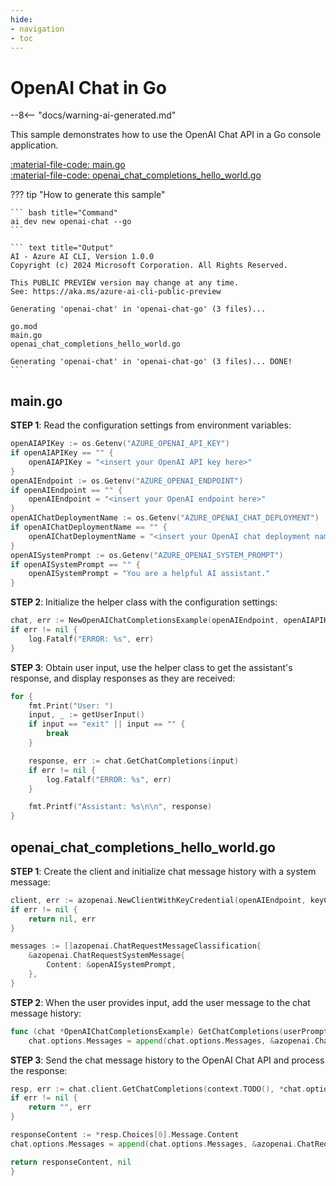 ```yaml
---
hide:
- navigation
- toc
---
```

# OpenAI Chat in Go

--8<-- "docs/warning-ai-generated.md"

This sample demonstrates how to use the OpenAI Chat API in a Go console application.

[:material-file-code: main.go](https://github.dev/robch/book-of-ai/blob/main/docs/samples/openai-chat-go/main.go)  
[:material-file-code: openai_chat_completions_hello_world.go](https://github.dev/robch/book-of-ai/blob/main/docs/samples/openai-chat-go/openai_chat_completions_hello_world.go)  

??? tip "How to generate this sample"

    ``` bash title="Command"
    ai dev new openai-chat --go
    ```

    ``` text title="Output"
    AI - Azure AI CLI, Version 1.0.0
    Copyright (c) 2024 Microsoft Corporation. All Rights Reserved.

    This PUBLIC PREVIEW version may change at any time.
    See: https://aka.ms/azure-ai-cli-public-preview

    Generating 'openai-chat' in 'openai-chat-go' (3 files)...

    go.mod
    main.go
    openai_chat_completions_hello_world.go

    Generating 'openai-chat' in 'openai-chat-go' (3 files)... DONE!
    ```

## main.go

**STEP 1**: Read the configuration settings from environment variables:

``` go title="main.go"
openAIAPIKey := os.Getenv("AZURE_OPENAI_API_KEY")
if openAIAPIKey == "" {
    openAIAPIKey = "<insert your OpenAI API key here>"
}
openAIEndpoint := os.Getenv("AZURE_OPENAI_ENDPOINT")
if openAIEndpoint == "" {
    openAIEndpoint = "<insert your OpenAI endpoint here>"
}
openAIChatDeploymentName := os.Getenv("AZURE_OPENAI_CHAT_DEPLOYMENT")
if openAIChatDeploymentName == "" {
    openAIChatDeploymentName = "<insert your OpenAI chat deployment name here>"
}
openAISystemPrompt := os.Getenv("AZURE_OPENAI_SYSTEM_PROMPT")
if openAISystemPrompt == "" {
    openAISystemPrompt = "You are a helpful AI assistant."
}
```

**STEP 2**: Initialize the helper class with the configuration settings:

``` go title="main.go"
chat, err := NewOpenAIChatCompletionsExample(openAIEndpoint, openAIAPIKey, openAIChatDeploymentName, openAISystemPrompt)
if err != nil {
    log.Fatalf("ERROR: %s", err)
}
```

**STEP 3**: Obtain user input, use the helper class to get the assistant's response, and display responses as they are received:

``` go title="main.go"
for {
    fmt.Print("User: ")
    input, _ := getUserInput()
    if input == "exit" || input == "" {
        break
    }

    response, err := chat.GetChatCompletions(input)
    if err != nil {
        log.Fatalf("ERROR: %s", err)
    }

    fmt.Printf("Assistant: %s\n\n", response)
}
```

## openai_chat_completions_hello_world.go

**STEP 1**: Create the client and initialize chat message history with a system message:

``` go title="openai_chat_completions_hello_world.go"
client, err := azopenai.NewClientWithKeyCredential(openAIEndpoint, keyCredential, nil)
if err != nil {
    return nil, err
}

messages := []azopenai.ChatRequestMessageClassification{
    &azopenai.ChatRequestSystemMessage{
        Content: &openAISystemPrompt,
    },
}
```

**STEP 2**: When the user provides input, add the user message to the chat message history:

``` go title="openai_chat_completions_hello_world.go"
func (chat *OpenAIChatCompletionsExample) GetChatCompletions(userPrompt string) (string, error) {
    chat.options.Messages = append(chat.options.Messages, &azopenai.ChatRequestUserMessage{Content: azopenai.NewChatRequestUserMessageContent(userPrompt)})
```

**STEP 3**: Send the chat message history to the OpenAI Chat API and process the response:

``` go title="openai_chat_completions_hello_world.go"
resp, err := chat.client.GetChatCompletions(context.TODO(), *chat.options, nil)
if err != nil {
    return "", err
}

responseContent := *resp.Choices[0].Message.Content
chat.options.Messages = append(chat.options.Messages, &azopenai.ChatRequestAssistantMessage{Content: to.Ptr(responseContent)})

return responseContent, nil
}
```
